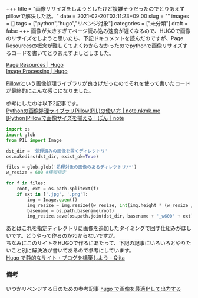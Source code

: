+++
title = "画像リサイズをしようとしたけど複雑そうだったのでとりあえずpillowで解決した話。"
date = 2021-02-20T03:11:23+09:00
slug = ""
images = []
tags = ["python","hugo","リベンジ対象"]
categories = ["未分類"]
draft = false
+++
画像が大きすぎてページ読み込み速度が遅くなるので、HUGOで画像のリサイズをしようと思いたち、下記ドキュメントを読んだのですが、Page Resourcesの概念が難しくてよくわからなかったのでpythonで画像リサイズするコードを書いてとりあえずよしとしました。  
<!--more-->
[Page Resources | Hugo](https://gohugo.io/content-management/page-resources/)   
[Image Processing | Hugo](https://gohugo.io/content-management/image-processing/)

[Pillow](https://pillow.readthedocs.io/en/stable/#)という画像処理ライブラリが良さげだったのでそれを使って書いたコードが最終的にこんな感じになりました。  

参考にしたのは以下2記事です。  
[Pythonの画像処理ライブラリPillow(PIL)の使い方 | note.nkmk.me](https://note.nkmk.me/python-pillow-basic/)  
[[Python]Pillowで画像サイズを揃える｜ぽん｜note](https://note.com/akiroppongi/n/nc535b10d67d0)  

```python:resize_w600.py
import os
import glob
from PIL import Image

dst_dir = '処理済みの画像を置くディレクトリ'
os.makedirs(dst_dir, exist_ok=True)

files = glob.glob('処理対象の画像のあるディレクトリ/*')
w_resize = 600 #横幅指定

for f in files:
    root, ext = os.path.splitext(f)
    if ext in ['.jpg', '.png']:
        img = Image.open(f)
        img_resize = img.resize((w_resize, int(img.height * (w_resize / int(img.width)))))
        basename = os.path.basename(root)
        img_resize.save(os.path.join(dst_dir, basename + '_w600' + ext))        
```
あとはこれを指定ディレクトリに画像を追加したタイミングで回す仕組みがほしいです。どうやって作るのかわからないですが。  
ちなみにこのサイトをHUGOで作るにあたって、下記の記事にいろいろとやりたいこと別に解決法が書いてあるので参考にしています。  
[Hugo で静的なサイト・ブログを構築しよう - Qiita](https://qiita.com/peaceiris/items/ef38cc2a4b5565d0dd7c)  

### 備考
いつかリベンジする日のための参考記事
[hugo で画像を最適化して出力する](https://tbsmcd.net/post/image_processing/)  